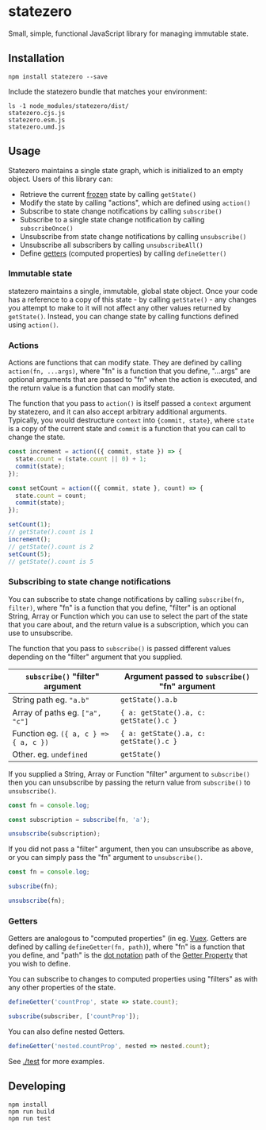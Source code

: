 # statezero

Small, simple, functional JavaScript library for managing immutable state.

## Installation

```
npm install statezero --save
```

Include the statezero bundle that matches your environment:

```
ls -1 node_modules/statezero/dist/
statezero.cjs.js
statezero.esm.js
statezero.umd.js
```

## Usage

Statezero maintains a single state graph, which is initialized to an empty object. Users of this library can:

* Retrieve the current
  [frozen](https://developer.mozilla.org/en-US/docs/Web/JavaScript/Reference/Global_Objects/Object/freeze)
  state by calling `getState()`
* Modify the state by calling "actions", which are defined using `action()`
* Subscribe to state change notifications by calling `subscribe()`
* Subscribe to a single state change notification by calling `subscribeOnce()`
* Unsubscribe from state change notifications by calling `unsubscribe()`
* Unsubscribe all subscribers by calling `unsubscribeAll()`
* Define [getters](https://developer.mozilla.org/en-US/docs/Web/JavaScript/Reference/Functions/get)
  (computed properties) by calling `defineGetter()`

### Immutable state

statezero maintains a single, immutable, global state object. Once your code has a reference to a copy of this state -
by calling `getState()` - any changes you attempt to make to it will not affect any other values returned by
`getState()`. Instead, you can change state by calling functions defined using `action()`.

### Actions

Actions are functions that can modify state. They are defined by calling `action(fn, ...args)`, where "fn" is a function
that you define, "...args" are optional arguments that are passed to "fn" when the action is executed, and the return
value is a function that can modify state.

The function that you pass to `action()` is itself passed a `context` argument by statezero, and it can also accept
arbitrary additional arguments. Typically, you would destructure `context` into `{commit, state}`, where `state` is a
copy of the current state and `commit` is a function that you can call to change the state.

```javascript
const increment = action(({ commit, state }) => {
  state.count = (state.count || 0) + 1;
  commit(state);
});

const setCount = action(({ commit, state }, count) => {
  state.count = count;
  commit(state);
});

setCount(1);
// getState().count is 1
increment();
// getState().count is 2
setCount(5);
// getState().count is 5
```

### Subscribing to state change notifications

You can subscribe to state change notifications by calling `subscribe(fn, filter)`, where "fn" is a function
that you define, "filter" is an optional String, Array or Function which you can use to select the part of the
state that you care about, and the return value is a subscription, which you can use to unsubscribe.

The function that you pass to `subscribe()` is passed different values depending on the "filter" argument that you
supplied.

| `subscribe()` "filter" argument       | Argument passed to `subscribe()` "fn" argument |
| ------------------------------------- | ---------------------------------------------- |
| String path eg. `"a.b"`               | `getState().a.b`                               |
| Array of paths eg. `["a", "c"]`       | `{ a: getState().a, c: getState().c }`         |
| Function eg. `({ a, c } => { a, c })` | `{ a: getState().a, c: getState().c }`         |
| Other. eg. `undefined`                | `getState()`                                   |

If you supplied a String, Array or Function "filter" argument to `subscribe()` then you can unsubscribe by passing
the return value from `subscribe()` to `unsubscribe()`.

```javascript
const fn = console.log;

const subscription = subscribe(fn, 'a');

unsubscribe(subscription);
```

If you did not pass a "filter" argument, then you can unsubscribe as above, or you can simply pass the "fn" argument
to `unsubscribe()`.

```javascript
const fn = console.log;

subscribe(fn);

unsubscribe(fn);
```

### Getters

Getters are analogous to "computed properties" (in eg.
[Vuex](https://vuex.vuejs.org/guide/state.html#getting-vuex-state-into-vue-components).
Getters are defined by calling `defineGetter(fn, path)`), where "fn" is a function that you define, and "path" is the
[dot notation](https://developer.mozilla.org/en-US/docs/Web/JavaScript/Reference/Operators/Property_accessors)
path of the
[Getter Property](https://developer.mozilla.org/en-US/docs/Web/JavaScript/Guide/Working_with_Objects#Defining_getters_and_setters)
that you wish to define.

You can subscribe to changes to computed properties using "filters" as with any other properties of the state.

```javascript
defineGetter('countProp', state => state.count);

subscribe(subscriber, ['countProp']);
```

You can also define nested Getters.

```javascript
defineGetter('nested.countProp', nested => nested.count);
```

See [./test](./test) for more examples.

## Developing

```
npm install
npm run build
npm run test
```
